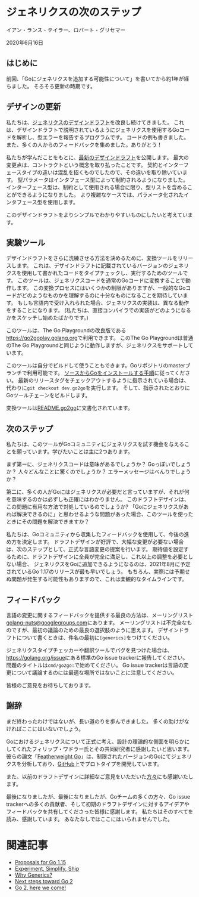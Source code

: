 # ジェネリクスの次のステップ

イアン・ランス・テイラー、ロバート・グリセマー

2020年6月16日

## はじめに

前回、「Goにジェネリクスを追加する可能性について」を書いてから約1年が経ちました。
そろそろ更新の時期です。

## デザインの更新

私たちは、[ジェネリクスのデザインドラフト](https://go.googlesource.com/proposal/+/refs/heads/master/design/go2draft-contracts.md)を改良し続けてきました。
これは、デザインドラフトで説明されているようにジェネリクスを使用するGoコードを解析し、型エラーを報告するプログラムです。
コードの例も書きました。 また、多くの人からのフィードバックを集めました。ありがとう！

私たちが学んだことをもとに、[最新のデザインドラフト](https://go.googlesource.com/proposal/+/refs/heads/master/design/go2draft-type-parameters.md)を公開します。
最大の変更点は、コントラクトという概念を取り払ったことです。
契約とインターフェースタイプの違いは混乱を招くものでしたので、その違いを取り除いています。
型パラメータはインタフェース型によって制約されるようになりました。
インターフェース型は、制約として使用される場合に限り、型リストを含めることができるようになりました。
より複雑なケースでは、パラメータ化されたインタフェース型を使用します。

このデザインドラフトをよりシンプルでわかりやすいものにしたいと考えています。

## 実験ツール

デザインドラフトをさらに洗練させる方法を決めるために、変換ツールをリリースします。
これは、デザインドラフトに記載されているバージョンのジェネリクスを使用して書かれたコードをタイプチェックし、実行するためのツールです。
このツールは、ジェネリクスコードを通常のGoコードに変換することで動作します。
この変換プロセスにはいくつかの制限がありますが、一般的なGoコードがどのようなものかを理解するのに十分なものになることを期待しています。
もしも言語内で受け入れられた場合、ジェネリクスの実装は、異なる動作をすることになります。
(私たちは、直接コンパイラでの実装がどのようになるかをスケッチし始めたばかりです。)

このツールは、The Go Playgroundの改良版である<https://go2goplay.golang.org>で利用できます。
このThe Go Playgroundは普通のThe Go Playgroundと同じように動作しますが、ジェネリクスをサポートしています。

このツールは自分でビルドして使うこともできます。Goリポジトリのmasterブランチで利用可能です。
[ソースからGoをインストールする手順](https://golang.org/doc/install/source)に従ってください。
最新のリリースタグをチェックアウトするように指示されている場合は、代わりに`git checkout dev.go2go`を実行します。
そして、指示されたとおりにGoツールチェーンをビルドします。

変換ツールは[README.go2go](https://go.googlesource.com/go/+/refs/heads/dev.go2go/README.go2go.md)に文書化されています。

## 次のステップ

私たちは、このツールがGoコミュニティにジェネリクスを試す機会を与えることを願っています。学びたいことは主に2つあります。

まず第ーに、ジェネリクスコードは意味があるでしょうか？
Goっぽいでしょうか？
人々どんなことに驚くのでしょうか？
エラーメッセージはべんりでしょうか？

第二に、多くの人がGoにはジェネリクスが必要だと言っていますが、それが何を意味するのかは必ずしも正確にはわかりません。
このドラフトデザインは、この問題に有用な方法で対処しているのでしょうか?
「Goにジェネリクスがあれば解決できるのに」と思わせるような問題があった場合、このツールを使ったときにその問題を解決できますか？

私たちは、Goコミュニティから収集したフィードバックを使用して、今後の進め方を決定します。
ドラフトデザインが好評で、大幅な変更が必要ない場合は、次のステップとして、正式な言語変更の提案を行います。
期待値を設定するために、ドラフトデザインに全員が完全に満足し、これ以上の調整を必要としない場合、
ジェネリクスをGoに追加できるようになるのは、2021年8月に予定されているGo 1.17のリリースが最も早いでしょう。
もちろん、実際には予期せぬ問題が発生する可能性もありますので、これは楽観的なタイムラインです。

## フィードバック

言語の変更に関するフィードバックを提供する最良の方法は、メーリングリスト<golang-nuts@googlegroups.com>にあります。
メーリングリストは不完全なものですが、最初の議論のための最良の選択肢のように思えます。
デザインドラフトについて書くときは、件名の最初に`[generics]`をつけてください。

ジェネリクスタイプチェッカーや翻訳ツールでバグを見つけた場合は、<https://golang.org/issue>にある標準のGo issue trackerに報告してください。
問題のタイトルは`cmd/go2go:`で始めてください。
Go issue trackerは言語の変更について議論するのには最適な場所ではないことに注意してください。

皆様のご意見をお待ちしております。

## 謝辞

まだ終わったわけではないが、長い道のりを歩んできました。
多くの助けがなければここにはいないでしょう。

Goにおけるジェネリクスについて正式に考え、設計の理論的な側面を明らかにしてくれたフィリップ・ワドラー氏とその共同研究者に感謝したいと思います。
彼らの論文「[Featherweight Go](https://arxiv.org/abs/2005.11710)」は、制限されたバージョンのGoにてジェネリクスを分析しており、[GitHub](https://github.com/rhu1/fg)上でプロトタイプを開発しています。

また、以前のドラフトデザインに詳細なご意見をいただいた[方々](https://go.googlesource.com/proposal/+/refs/heads/master/design/go2draft-type-parameters.md#acknowledgements)にも感謝いたします。

最後になりましたが、最後になりましたが、Goチームの多くの方々、Go issue trackerへの多くの貢献者、そして初期のドラフトデザインに対するアイデアやフィードバックを共有してくださった皆様に感謝します。
私たちはそのすべてを読み、感謝しています。
あなたなしではここにはいられませんでした。

# 関連記事

- [Proposals for Go 1.15](https://blog.golang.org/go1.15-proposals)
- [Experiment, Simplify, Ship](https://blog.golang.org/experiment)
- [Why Generics?](https://blog.golang.org/why-generics)
- [Next steps toward Go 2](https://blog.golang.org/go2-next-steps)
- [Go 2, here we come!](https://blog.golang.org/go2-here-we-come)
